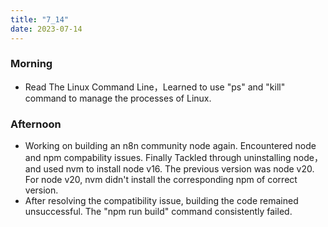 ```yaml
---
title: "7_14"
date: 2023-07-14
---
```


### Morning
 - Read The Linux Command Line，Learned to use "ps" and "kill" command to manage the processes of Linux.
 
### Afternoon
 - Working on building an n8n community node again. Encountered node and npm compability issues. Finally Tackled through uninstalling node，and used nvm to install node v16. The previous version was node v20. For node v20, nvm didn't install the corresponding npm of correct version.
 - After resolving the compatibility issue, building the code remained unsuccessful. The "npm run build" command consistently failed.